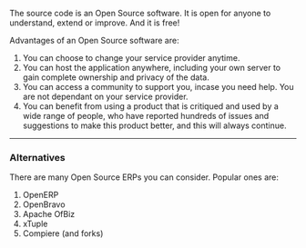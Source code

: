 The source code is an Open Source software. It is open for anyone to
understand, extend or improve. And it is free!

Advantages of an Open Source software are:

  1. You can choose to change your service provider anytime.
  2. You can host the application anywhere, including your own server to gain complete ownership and privacy of the data.
  3. You can access a community to support you, incase you need help. You are not dependant on your service provider.
  4. You can benefit from using a product that is critiqued and used by a wide range of people, who have reported hundreds of issues and suggestions to make this product better, and this will always continue.

* * *

### Alternatives

There are many Open Source ERPs you can consider. Popular ones are:

  1. OpenERP
  2. OpenBravo
  3. Apache OfBiz
  4. xTuple
  5. Compiere (and forks)

